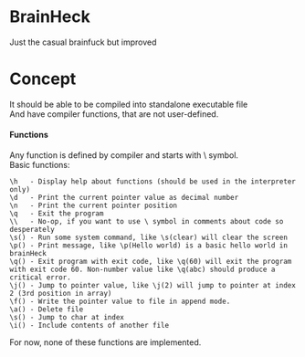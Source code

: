 # BrainHeck
Just the casual brainfuck but improved

# Concept
It should be able to be compiled into standalone executable file<br/>
And have compiler functions, that are not user-defined.

#### Functions
Any function is defined by compiler and starts with \ symbol.<br/>
Basic functions:<br/>
```
\h   - Display help about functions (should be used in the interpreter only)
\d   - Print the current pointer value as decimal number
\n   - Print the current pointer position
\q   - Exit the program
\\   - No-op, if you want to use \ symbol in comments about code so desperately
\s() - Run some system command, like \s(clear) will clear the screen
\p() - Print message, like \p(Hello world) is a basic hello world in brainHeck
\q() - Exit program with exit code, like \q(60) will exit the program with exit code 60. Non-number value like \q(abc) should produce a critical error.
\j() - Jump to pointer value, like \j(2) will jump to pointer at index 2 (3rd position in array)
\f() - Write the pointer value to file in append mode.
\a() - Delete file
\s() - Jump to char at index
\i() - Include contents of another file
```
For now, none of these functions are implemented.
